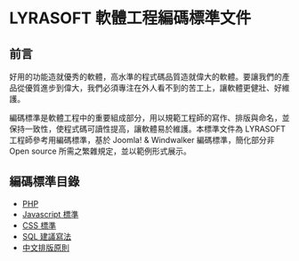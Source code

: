 # LYRASOFT 軟體工程編碼標準文件

## 前言

好用的功能造就優秀的軟體，高水準的程式碼品質造就偉大的軟體。要讓我們的產品從優質進步到偉大，我們必須專注在外人看不到的苦工上，讓軟體更健壯、好維護。

編碼標準是軟體工程中的重要組成部分，用以規範工程師的寫作、排版與命名，並保持一致性，使程式碼可讀性提高，讓軟體易於維護。本標準文件為 LYRASOFT 工程師參考用編碼標準，基於 Joomla! & Windwalker 編碼標準，簡化部分非 Open source 所需之繁雜規定，並以範例形式展示。

## 編碼標準目錄

- [PHP](php.md)
- [Javascript 標準](javascript.md)
- [CSS 標準](css.md)
- [SQL 建議寫法](sql.md)
- [中文排版原則](chinese.md)
